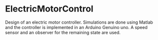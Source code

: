 # ElectricMotorControl
Design of an electric motor controller. Simulations are done using Matlab and the controller is implemented in an Arduino Genuino uno. A speed sensor and an observer for the remaining state are used. 
